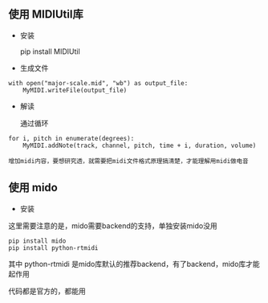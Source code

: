 ## 使用 MIDIUtil库
- 安装

    pip install MIDIUtil

- 生成文件
```
with open("major-scale.mid", "wb") as output_file:
    MyMIDI.writeFile(output_file)
```

- 解读

    通过循环
```
for i, pitch in enumerate(degrees):
    MyMIDI.addNote(track, channel, pitch, time + i, duration, volume)
```
    增加midi内容，要想研究透，就需要把midi文件格式原理搞清楚，才能理解用midi做电音


## 使用 mido
- 安装

这里需要注意的是，mido需要backend的支持，单独安装mido没用
```
pip install mido
pip install python-rtmidi
```
其中 python-rtmidi 是mido库默认的推荐backend，有了backend，mido库才能起作用

代码都是官方的，都能用